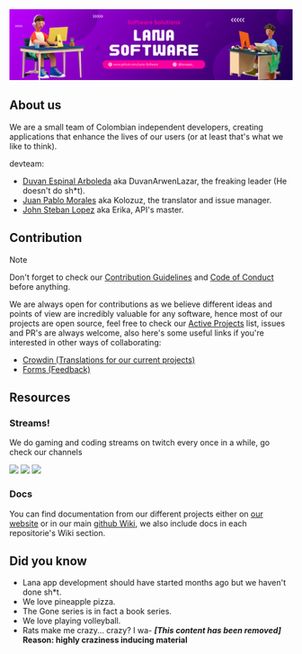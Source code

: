 <img src="https://github.com/Lana-Software/.github/blob/f57d114831884db98bfd69d3099db25f47c1bc8c/images/readme_banner.png" alt="company banner">

## About us

We are a small team of Colombian independent developers, creating applications that enhance the lives of our users (or at least that's what we like to think).

devteam:
- [Duvan Espinal Arboleda](https://github.com/DuvanArwenLazar) aka DuvanArwenLazar, the freaking leader (He doesn't do sh*t).
- [Juan Pablo Morales](https://github.com/Kolozuz) aka Kolozuz, the translator and issue manager.
- [John Steban Lopez](https://github.com/JohnGolgota) aka Erika, API's master.

## Contribution

>[!NOTE]
>Don't forget to check our [Contribution Guidelines](https://github.com/Lana-Software/.github/blob/e29d71cd0cab5216681e54efa723da4e240cf971/CONTRIBUTING.md) and [Code of Conduct](https://github.com/Lana-Software/.github/blob/e29d71cd0cab5216681e54efa723da4e240cf971/CODE_OF_CONDUCT.md) before anything.

We are always open for contributions as we believe different ideas and points of view are incredibly valuable for any software, hence most of our projects are open source, feel free to check our [Active Projects](https://github.com/Lana-Software/) list, issues and PR's are always welcome, also here's some useful links if you're interested in other ways of collaborating:

- [Crowdin (Translations for our current projects)](crowdin.com/lanasoftware)
- [Forms (Feedback)](https://forms.gle/jvEjYewxCpoNUMf8A)

## Resources
### Streams!
We do gaming and coding streams on twitch every once in a while, go check our channels

<a href="https://www.twitch.tv/eldusvan"><img src="https://img.shields.io/badge/eldusvan-9146ff?style=flat&logo=twitch&logoColor=white"/></a>
<a href="https://www.twitch.tv/krdinalgaming"><img src="https://img.shields.io/badge/-krdinalgaming-9146ff?style=flat&logo=twitch&logoColor=white"/></a>
<a href="https://www.twitch.tv/humfreccs"><img src="https://img.shields.io/badge/-humfreccs-9146ff?style=flat&logo=twitch&logoColor=white"/></a>

### Docs

You can find documentation from our different projects either on [our website](lanasoftware.com) or in our main [github Wiki](https://github.com/Lana-Software/.github/wiki), we also include docs in each repositorie's Wiki section.

## Did you know

- Lana app development should have started months ago but we haven't done sh*t.
- We love pineapple pizza.
- The Gone series is in fact a book series.
- We love playing volleyball.
- Rats make me crazy... crazy? I wa- **_[This content has been removed]_ Reason: highly craziness inducing material**

